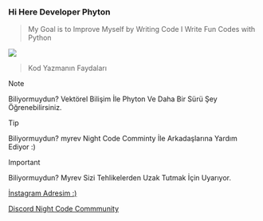 ### Hi Here Developer Phyton

> My Goal is to Improve Myself by Writing Code
> I Write Fun Codes with Python

![](https://t4.ftcdn.net/jpg/03/75/38/73/360_F_375387396_wSJM4Zm0kIRoG7Ej8rmkXot9gN69H4u4.jpg)

> Kod Yazmanın Faydaları

> [!NOTE]
> Biliyormuydun? Vektörel Bilişim İle Phyton Ve Daha Bir Sürü Şey Öğrenebilirsiniz.

> [!TIP]
> Biliyormuydun? myrev Night Code Comminty İle Arkadaşlarına Yardım Ediyor :)

> [!IMPORTANT]
> Biliyormuydun? Myrev Sizi Tehlikelerden Uzak Tutmak İçin Uyarıyor.

[İnstagram Adresim :)](https://www.instagram.com/irisakadir0/)

[Discord Night Code Commmunity](https:/www.discord.com/nightcodecommunity/)
